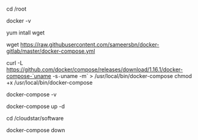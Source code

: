 cd /root

docker -v

yum intall wget

wget https://raw.githubusercontent.com/sameersbn/docker-gitlab/master/docker-compose.yml


curl -L https://github.com/docker/compose/releases/download/1.16.1/docker-compose-`uname -s`-`uname -m` > /usr/local/bin/docker-compose
chmod +x /usr/local/bin/docker-compose

docker-compose -v



docker-compose up -d


cd /cloudstar/software

docker-compose down

